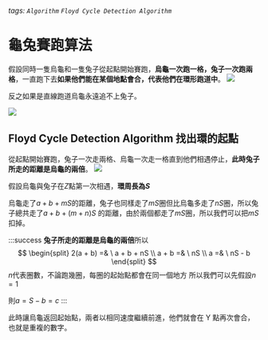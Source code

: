 ###### tags: `Algorithm` `Floyd Cycle Detection Algorithm`

# 龜兔賽跑算法
假設同時一隻烏龜和一隻兔子從起點開始賽跑，**烏龜一次跑一格，兔子一次跑兩格**，一直跑下去**如果他們能在某個地點會合，代表他們在環形跑道中**。
![](https://i.imgur.com/1RI63gz.png)

反之如果是直線跑道烏龜永遠追不上兔子。

![](https://i.imgur.com/V4BoPwR.png)

## Floyd Cycle Detection Algorithm 找出環的起點

從起點開始賽跑，兔子一次走兩格、烏龜一次走一格直到他們相遇停止，**此時兔子所走的距離是烏龜的兩倍**。
![](https://i.imgur.com/US27XN9.png)

假設烏龜與兔子在$Z$點第一次相遇，**環周長為$S$**

烏龜走了$a + b + mS$的距離，兔子也同樣走了$mS$圈但比烏龜多走了$nS$圈，所以兔子總共走了$a + b + (m + n)S$ 的距離，由於兩個都走了$mS$圈，所以我們可以把$mS$扣掉。

:::success
**兔子所走的距離是烏龜的兩倍**所以
$$
\begin{split}
2(a + b) =& \ a + b + nS \\
a + b =& \ nS \\
a =& \ nS - b
\end{split}
$$
$n$代表圈數，不論跑幾圈，每圈的起始點都會在同一個地方
所以我們可以先假設$n = 1$

則$a = S - b = c$
:::

此時讓烏龜返回起始點，兩者以相同速度繼續前進，他們就會在 Y 點再次會合，也就是重複的數字。
